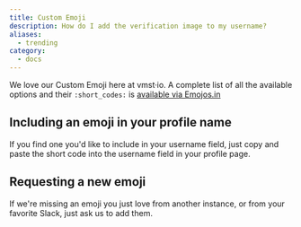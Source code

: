 ```yaml
---
title: Custom Emoji
description: How do I add the verification image to my username?
aliases:
  - trending
category:
  - docs
---
```


We love our Custom Emoji here at vmst·io.
A complete list of all the available options and their `:short_codes:` is [available via Emojos.in](https://emojos.in/vmst.io)

## Including an emoji in your profile name

If you find one you'd like to include in your username field, just copy and paste the short code into the username field in your profile page.

## Requesting a new emoji

If we're missing an emoji you just love from another instance, or from your favorite Slack, just ask us to add them.

